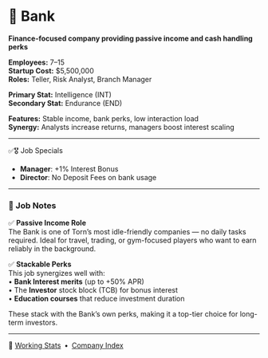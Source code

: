 # 🏦 Bank
**Finance-focused company providing passive income and cash handling perks**

**Employees:**          7–15  
**Startup Cost:**       $5,500,000  
**Roles:**              Teller, Risk Analyst, Branch Manager  

**Primary Stat:**       Intelligence (INT)  
**Secondary Stat:**     Endurance (END)  

**Features:**           Stable income, bank perks, low interaction load  
**Synergy:**            Analysts increase returns, managers boost interest scaling

---

✅🎖️ Job Specials

- **Manager**: +1% Interest Bonus  
- **Director**: No Deposit Fees on bank usage

---

### 🧾 Job Notes

✅ **Passive Income Role**  
The Bank is one of Torn’s most idle-friendly companies — no daily tasks required. Ideal for travel, trading, or gym-focused players who want to earn reliably in the background.

✅ **Stackable Perks**  
This job synergizes well with:  
• **Bank Interest merits** (up to +50% APR)  
• The **Investor** stock block (TCB) for bonus interest  
• **Education courses** that reduce investment duration  

These stack with the Bank’s own perks, making it a top-tier choice for long-term investors.

---

📎 [Working Stats](../company_info/working-stats.md) • [Company Index](index.md)
